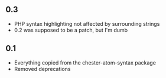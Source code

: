 ## 0.3
* PHP syntax highlighting not affected by surrounding strings
* 0.2 was supposed to be a patch, but I'm dumb

## 0.1
* Everything copied from the chester-atom-syntax package
* Removed deprecations
